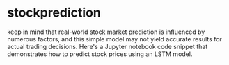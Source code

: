 # stockprediction
 keep in mind that real-world stock market prediction is influenced by numerous factors, and this simple model may not yield accurate results for actual trading decisions.  Here's a Jupyter notebook code snippet that demonstrates how to predict stock prices using an LSTM model.  
